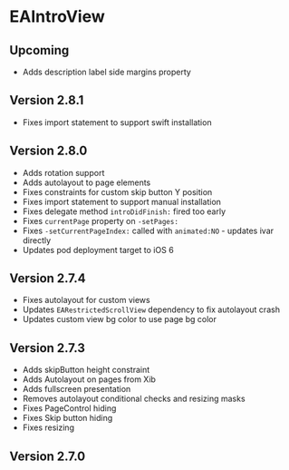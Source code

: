# EAIntroView

## Upcoming

* Adds description label side margins property

## Version 2.8.1

* Fixes import statement to support swift installation

## Version 2.8.0

* Adds rotation support
* Adds autolayout to page elements
* Fixes constraints for custom skip button Y position
* Fixes import statement to support manual installation
* Fixes delegate method `introDidFinish:` fired too early
* Fixes `currentPage` property on `-setPages:`
* Fixes `-setCurrentPageIndex:` called with `animated:NO` - updates ivar directly
* Updates pod deployment target to iOS 6

## Version 2.7.4

* Fixes autolayout for custom views
* Updates `EARestrictedScrollView` dependency to fix autolayout crash
* Updates custom view bg color to use page bg color

## Version 2.7.3

* Adds skipButton height constraint
* Adds Autolayout on pages from Xib
* Adds fullscreen presentation
* Removes autolayout conditional checks and resizing masks
* Fixes PageControl hiding
* Fixes Skip button hiding
* Fixes resizing

## Version 2.7.0
